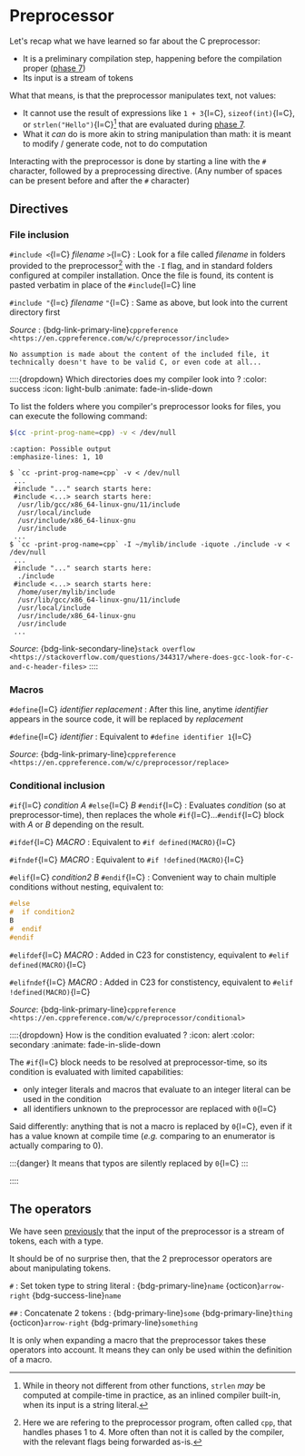 # Preprocessor

Let's recap what we have learned so far about the C preprocessor:
 - It is a preliminary compilation step, happening before the compilation proper ([phase 7](phase7))
 - Its input is a stream of tokens

What that  means, is that the preprocessor manipulates text, not values:
 - It cannot use the result of expressions like `1 + 3`{l=C}, `sizeof(int)`{l=C}, or `strlen("Hello")`{l=C}[^strlen] that are evaluated during [phase 7](phase7).
 - What it _can_ do is more akin to string manipulation than math: it is meant to modify / generate code, not to do computation

[^strlen]: While in theory not different from other functions, `strlen` _may_ be computed at compile-time in practice, as an inlined compiler built-in, when its input is a string literal.

Interacting with the preprocessor is done by starting a line with the `#` character, followed by a preprocessing directive. (Any number of spaces can be present before and after the `#` character)

## Directives

### File inclusion

`#include <`{l=C} _filename_ `>`{l=C}
: Look for a file called _filename_ in folders provided to the preprocessor[^include] with the `-I` flag, and in standard folders configured at compiler installation.
  Once the file is found, its content is pasted verbatim in place of the `#include`{l=C} line

[^include]: Here we are refering to the preprocessor program, often called `cpp`, that handles phases 1 to 4. More often than not it is called by the compiler, with the relevant flags being forwarded as-is.

`#include "`{l=c} _filename_ `"`{l=C}
: Same as above, but look into the current directory first

_Source_ : {bdg-link-primary-line}`cppreference <https://en.cppreference.com/w/c/preprocessor/include>`

```{note}
No assumption is made about the content of the included file, it technically doesn't have to be valid C, or even code at all...
```

::::{dropdown} Which directories does my compiler look into ?
:color: success
:icon: light-bulb
:animate: fade-in-slide-down

To list the folders where you compiler's preprocessor looks for files, you can execute the following command:
```bash
$(cc -print-prog-name=cpp) -v < /dev/null
```
```{code-block} shell-session
:caption: Possible output
:emphasize-lines: 1, 10

$ `cc -print-prog-name=cpp` -v < /dev/null
 ...
 #include "..." search starts here:
 #include <...> search starts here:
  /usr/lib/gcc/x86_64-linux-gnu/11/include
  /usr/local/include
  /usr/include/x86_64-linux-gnu
  /usr/include
 ...
$ `cc -print-prog-name=cpp` -I ~/mylib/include -iquote ./include -v < /dev/null
 ...
 #include "..." search starts here:
  ./include
 #include <...> search starts here:
  /home/user/mylib/include
  /usr/lib/gcc/x86_64-linux-gnu/11/include
  /usr/local/include
  /usr/include/x86_64-linux-gnu
  /usr/include
 ...
```
_Source_: {bdg-link-secondary-line}`stack overflow <https://stackoverflow.com/questions/344317/where-does-gcc-look-for-c-and-c-header-files>`
::::

### Macros

`#define`{l=C} _identifier_ _replacement_
: After this line, anytime _identifier_ appears in the source code, it will be replaced by _replacement_

`#define`{l=C} _identifier_
: Equivalent to `#define identifier 1`{l=C}

_Source_: {bdg-link-primary-line}`cppreference <https://en.cppreference.com/w/c/preprocessor/replace>`

### Conditional inclusion

`#if`{l=C} _condition_ _A_ `#else`{l=C} _B_ `#endif`{l=C}
: Evaluates _condition_ (so at preprocessor-time), then replaces the whole `#if`{l=C}...`#endif`{l=C} block with _A_ or _B_ depending on the result.

`#ifdef`{l=C} _MACRO_
: Equivalent to `#if defined(MACRO)`{l=C}

`#ifndef`{l=C} _MACRO_
: Equivalent to `#if !defined(MACRO)`{l=C}

`#elif`{l=C} _condition2_ _B_ `#endif`{l=C}
: Convenient way to chain multiple conditions without nesting, equivalent to:
  ```C
  #else
  #  if condition2
  B
  #  endif
  #endif
  ```

`#elifdef`{l=C} _MACRO_
: Added in C23 for constistency, equivalent to `#elif defined(MACRO)`{l=C}

`#elifndef`{l=C} _MACRO_
: Added in C23 for constistency, equivalent to `#elif !defined(MACRO)`{l=C}

_Source_: {bdg-link-primary-line}`cppreference <https://en.cppreference.com/w/c/preprocessor/conditional>`

::::{dropdown} How is the condition evaluated ?
:icon: alert
:color: secondary
:animate: fade-in-slide-down

The `#if`{l=C} block needs to be resolved at preprocessor-time, so its condition is evaluated with limited capabilities:
- only integer literals and macros that evaluate to an integer literal can be used in the condition
- all identifiers unknown to the preprocessor are replaced with `0`{l=C}

Said differently:
anything that is not a macro is replaced by `0`{l=C}, even if it has a value known at compile time (_e.g._ comparing to an enumerator is actually comparing to 0).

:::{danger}
It means that typos are silently replaced by `0`{l=C}
:::

::::

## The operators

We have seen [previously](00_compilation.md#tokenizing) that the input of the preprocessor is a stream of tokens, each with a type.

It should be of no surprise then, that the 2 preprocessor operators are about manipulating tokens.

`#`
: Set token type to string literal
: {bdg-primary-line}`name` {octicon}`arrow-right` {bdg-success-line}`name`

`##`
: Concatenate 2 tokens
: {bdg-primary-line}`some` {bdg-primary-line}`thing` {octicon}`arrow-right` {bdg-primary-line}`something`

It is only when expanding a macro that the preprocessor takes these operators into account.
It means they can only be used within the definition of a macro.
